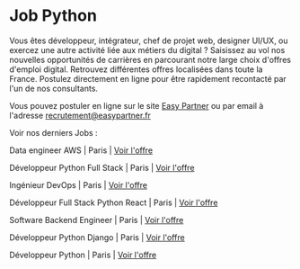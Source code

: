 # Job Python 

Vous êtes développeur, intégrateur, chef de projet web, designer UI/UX, ou exercez une autre activité liée aux métiers du digital ? Saisissez au vol nos nouvelles opportunités de carrières en parcourant notre large choix d'offres d'emploi digital. Retrouvez différentes offres localisées dans toute la France. Postulez directement en ligne pour être rapidement recontacté par l'un de nos consultants. 

Vous pouvez postuler en ligne sur le site <a href="https://www.easypartner.fr">Easy Partner</a> ou par email à l'adresse <A HREF="mailto:recrutement@easypartner.fr ">recrutement@easypartner.fr</A>

Voir nos derniers Jobs :

Data engineer AWS | Paris | <a href="https://www.easypartner.fr/offres-emplois/data-engineer-aws-h-f-3/">Voir l'offre</a> 

Développeur Python Full Stack | Paris | <a href="https://www.easypartner.fr/offres-emplois/developpeur-python-full-stack-h-f/">Voir l'offre</a> 

Ingénieur DevOps | Paris | <a href="https://www.easypartner.fr/offres-emplois/padoa/">Voir l'offre</a> 

Développeur Full Stack Python React | Paris | <a href="https://www.easypartner.fr/offres-emplois/developpeur-full-stack-python-react-h-f/">Voir l'offre</a> 

Software Backend Engineer | Paris | <a href="https://www.easypartner.fr/offres-emplois/software-backend-engineer-startup-medicale/">Voir l'offre</a> 

Développeur Python Django | Paris | <a href="https://www.easypartner.fr/offres-emplois/developpeur-python-django-h-f/">Voir l'offre</a> 

Développeur Python | Paris | <a href="https://www.easypartner.fr/offres-emplois/developpeur-python-cooperative-ouvriere-paris-h-f/">Voir l'offre</a> 
